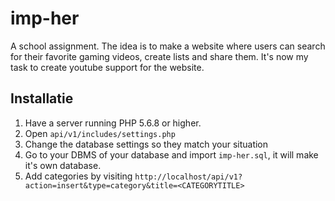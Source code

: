# imp-her

A school assignment. The idea is to make a website where users can search for their favorite gaming videos, create lists and share them. It's now my task to create youtube support for the website.

## Installatie
1. Have a server running PHP 5.6.8 or higher.
2. Open `api/v1/includes/settings.php`
3. Change the database settings so they match your situation
4. Go to your DBMS of your database and import `imp-her.sql`, it will make it's own database.
5. Add categories by visiting `http://localhost/api/v1?action=insert&type=category&title=<CATEGORYTITLE>`
